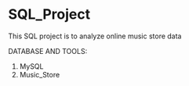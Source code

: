 # SQL_Project

This SQL project is to analyze online music store data


DATABASE AND TOOLS:

 1. MySQL    
 2.  Music_Store

